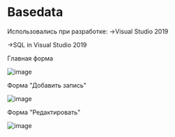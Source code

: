 # Basedata
Использовались при разработке:
->Visual Studio 2019

->SQL in Visual Studio 2019

Главная форма

![image](https://user-images.githubusercontent.com/48158561/120137512-4e050700-c1f6-11eb-9029-608c5e0b9a4b.png)

Форма "Добавить запись"

![image](https://user-images.githubusercontent.com/48158561/120137334-e353cb80-c1f5-11eb-9ead-37c84f9e861f.png)

Форма "Редактировать"

![image](https://user-images.githubusercontent.com/48158561/120137501-480f2600-c1f6-11eb-81a0-48c89f7dfda4.png)

